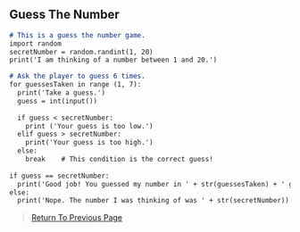 ## Guess The Number
```markdown
# This is a guess the number game.
import random
secretNumber = random.randint(1, 20)
print('I am thinking of a number between 1 and 20.')

# Ask the player to guess 6 times.
for guessesTaken in range (1, 7):
  print('Take a guess.')
  guess = int(input())
  
  if guess < secretNumber:
    print ('Your guess is too low.')
  elif guess > secretNumber:
    print('Your guess is too high.')
  else:
    break    # This condition is the correct guess!
    
if guess == secretNumber:
  print('Good job! You guessed my number in ' + str(guessesTaken) + ' guesses!')
else:
  print('Nope. The number I was thinking of was ' + str(secretNumber))
```

>  <a href="https://theresiap.github.io/Personal-Project/GuessTheNumber/">Return To Previous Page</a>
